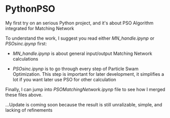 # PythonPSO
My first try on an serious Python project, and it's about PSO Algorithm integrated for Matching Network

To understand the work, I suggest you read either *MN_handle.ipynp* or *PSOsinc.ipynp* first:

- *MN_handle.ipynp* is about general input/output Matching Network calculations

- *PSOsinc.ipynp* is to go through every step of Particle Swam Optimization. This step is important for later development, it simplifies a lot if you want later use PSO for other calculation

Finally, I can jump into *PSOMatchingNetwork.ipynp* file to see how I merged these files above.

...Update is coming soon because the result is still unralizable, simple, and lacking of refinements
